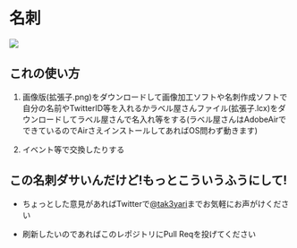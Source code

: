 # 名刺

![](https://raw.githubusercontent.com/ArchLinuxJP/archimg-jp/master/visiting-card/archvisicard.png)

## これの使い方

1. 画像版(拡張子.png)をダウンロードして画像加工ソフトや名刺作成ソフトで自分の名前やTwitterID等を入れるかラベル屋さんファイル(拡張子.lcx)をダウンロードしてラベル屋さんで名入れ等をする(ラベル屋さんはAdobeAirでできているのでAirさえインストールしてあればOS問わず動きます)

2. イベント等で交換したりする

## この名刺ダサいんだけど!もっとこういうふうにして!

- ちょっとした意見があればTwitterで[@tak3yari](https://twitter.com/tak3yari)までお気軽にお声がけください

- 刷新したいのであればこのレポジトリにPull Reqを投げてください

